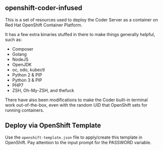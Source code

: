 ## openshift-coder-infused

This is a set of resources used to deploy the Coder Server as a container on Red Hat OpenShift Container Platform.

It has a few extra binaries stuffed in there to make things generally helpful, such as:

- Composer
- Golang
- NodeJS
- OpenJDK
- oc, odo, kubectl
- Python 2 & PIP
- Python 3 & PIP
- PHP7
- ZSH, Oh-My-ZSH, and thefuck

There have also been modifications to make the Coder built-in terminal work out-of-the-box, even with the random UID that OpenShift sets for running containers.

## Deploy via OpenShift Template

Use the `openshift-template.json` file to apply/create this template in OpenShift.  Pay attention to the input prompt for the PASSWORD variable.